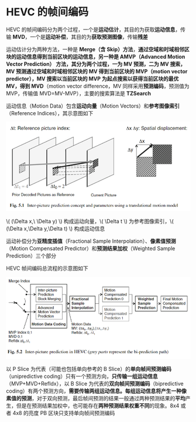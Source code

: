 # HEVC 的帧间编码

HEVC 的帧间编码分为两个过程，一个是**运动估计**，其目的为获取**运动信息**，传输 **MVD**，一个是**运动补偿**，其目的为**获取预测图像**，传输**残差**

运动估计分为两种方法，一种是 **Merge（含 Skip）方法**，**通过空域和时域相邻区块的运动信息得到当前区块的运动信息，**另一种是 **AMVP**（Advanced Motion Vector Prediction） **方法**，其分为两个过程，一为 **MV 预测**，二为 **MV 搜索，**MV 预测**通过空域和时域相邻区块的 MV 得到当前区块的 MVP**（motion vector predictor），MV 搜索**以当前区块的 MVP 为起点搜索以获得当前区块的最优 MV，得到 MVD**（motion vector difference，MV 同样采用**预测编码**，预测值为 MVP，传输值 MVD=MV-MVP），主要的搜索算法是 **TZSearch**

运动信息（Motion Data）包含**运动向量**（Motion Vectors）和**参考图像索引**（Reference Indices），其示意图如下

![HEVC%20%E7%9A%84%E5%B8%A7%E9%97%B4%E7%BC%96%E7%A0%81%201223b45964f140c698472179cc5776fa/Untitled.png](markdown_images/Untitled-1604936140294.png)

\\( (\Delta x,\ \Delta y) \\) 构成运动向量，\\( \Delta t \\) 为参考图像索引，\\( (\Delta x,\Delta y,\Delta t) \\) 构成运动信息

运动补偿分为**亚精度插值**（Fractional Sample Interpolation）、**像素值预测**（Motion Compensated Predictor）和**预测结果加权**（Weighted Sample Prediction）三个部分

HEVC 帧间编码总流程的示意图如下

![HEVC%20%E7%9A%84%E5%B8%A7%E9%97%B4%E7%BC%96%E7%A0%81%201223b45964f140c698472179cc5776fa/Untitled%201.png](markdown_images/Untitled%201-1604936140295.png)

以 P Slice 为代表（可能也包括单向参考的 B Slice）的**单向帧间预测编码**（unipredictive coding）只有一个预测方向，**只传输一组运动信息**（MVP+MVD+RefIdx），以 B Slice 为代表的**双向帧间预测编码**（bipredictive coding）有两个预测方向，**需要传输两组运动信息。每组运动信息将产生一种像素值的预测**，对于双向预测，最后帧间预测的结果一般通过两种预测结果的**平均**产生，但是在预测结果加权中，也可能存在**两种预测结果权重不同**的现象。8x4 或者 4x8 的亮度 PB 区块只支持单向帧间预测编码
